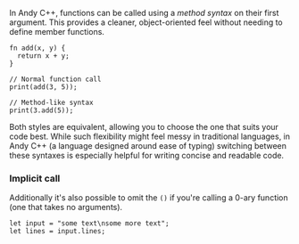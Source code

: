 In Andy C++, functions can be called using a *method syntax* on their first argument. This provides a cleaner,
object-oriented feel without needing to define member functions.

```ndc
fn add(x, y) {
  return x + y;
}

// Normal function call
print(add(3, 5));

// Method-like syntax
print(3.add(5));
```

Both styles are equivalent, allowing you to choose the one that suits your code best. While such flexibility might feel
messy in traditional languages, in Andy C++ (a language designed around ease of typing) switching between these
syntaxes is especially helpful for writing concise and readable code.

### Implicit call

Additionally it's also possible to omit the `()` if you're calling a 0-ary function (one that takes no arguments).

```ndc
let input = "some text\nsome more text";
let lines = input.lines;
```
